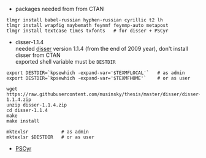 * packages needed from from CTAN
```
tlmgr install babel-russian hyphen-russian cyrillic t2 lh
tlmgr install wrapfig maybemath feynmf feynmp-auto metapost
tlmgr install textcase times txfonts   # for disser + PSCyr
```
* disser-1.1.4  
needed [disser](https://sourceforge.net/projects/disser/) version 1.1.4 (from the end of 2009 year), don't install disser from CTAN  
exported shell variable must be `DESTDIR`
```
export DESTDIR=`kpsewhich -expand-var='$TEXMFLOCAL'`   # as admin
export DESTDIR=`kpsewhich -expand-var='$TEXMFHOME'`    # or as user

wget https://raw.githubusercontent.com/musinsky/thesis/master/disser/disser-1.1.4.zip
unzip disser-1.1.4.zip
cd disser-1.1.4
make
make install

mktexlsr            # as admin
mktexlsr $DESTDIR   # or as user
```
* [PSCyr](https://github.com/musinsky/config/tree/master/TeXLive/PSCyr)
